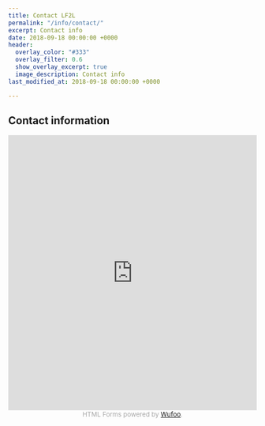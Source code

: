 ```yaml
---
title: Contact LF2L
permalink: "/info/contact/"
excerpt: Contact info
date: 2018-09-18 00:00:00 +0000
header:
  overlay_color: "#333"
  overlay_filter: 0.6
  show_overlay_excerpt: true
  image_description: Contact info
last_modified_at: 2018-09-18 00:00:00 +0000

---
```

## Contact information

<iframe height="557"
                            allowTransparency="true"
                            frameborder="0"
                            scrolling="no"
                            style="width:100%;border:none"
                            src="https://lf2l.wufoo.com/embed/mspzvpa1bdexyq/">
                      <a href="https://lf2l.wufoo.com/forms/mspzvpa1bdexyq/">
                        Fill out my Wufoo form!
                      </a>
                    </iframe>
	 <div id="wuf-adv" style="font-family:inherit;font-size: small;color:#a7a7a7;text-align:center;display:block;">
                        <span class="notranslate">
                          HTML Forms powered by <a href="http://www.wufoo.com">Wufoo</a>.
                        </span>
                      </div>